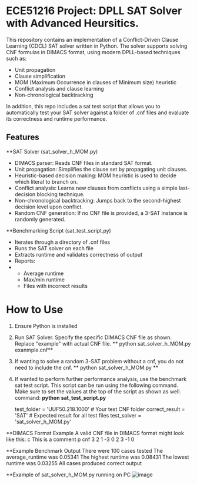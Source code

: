 # ECE51216 Project: DPLL SAT Solver with Advanced Heursitics. 

This repository contains an implementation of a Conflict-Driven Clause Learning (CDCL) SAT solver written in Python. The solver supports solving CNF formulas in DIMACS format, using modern DPLL-based techniques such as:
- Unit propagation
- Clause simplification
- MOM (Maximum Occurrence in clauses of Minimum size) heuristic
- Conflict analysis and clause learning
- Non-chronological backtracking

In addition, this repo includes a sat test script that allows you to automatically test your SAT solver against a folder of .cnf files and evaluate its correctness and runtime performance. 

## Features
**SAT Solver (sat_solver_h_MOM.py)
- DIMACS parser: Reads CNF files in standard SAT format.
- Unit propagation: Simplifies the clause set by propagating unit clauses.
- Heuristic-based decision making: MOM heuristic is used to decide which literal to branch on.
- Conflict analysis: Learns new clauses from conflicts using a simple last-decision blocking technique.
- Non-chronological backtracking: Jumps back to the second-highest decision level upon conflict.
- Random CNF generation: If no CNF file is provided, a 3-SAT instance is randomly generated.

**Benchmarking Script (sat_test_script.py)
- Iterates through a directory of .cnf files
- Runs the SAT solver on each file
- Extracts runtime and validates correctness of output
- Reports:
- 
    -   Average runtime
    -   Max/min runtime
    -   Files with incorrect results
# How to Use
1. Ensure Python is installed
2. Run SAT Solver. Specify the specific DIMACS CNF file as shown. Replace "example" with actual CNF file. 
  ** python sat_solver_h_MOM.py exanmple.cnf**
4. If wanting to solve a random 3-SAT problem without a cnf, you do not need to include the cnf.
   ** python sat_solver_h_MOM.py **
6. If wanted to perform further performance analysis, use the benchmark sat test script. This script can be run using the following command. Make sure to set the values at the top of the script as shown as well.
   command: **python sat_test_script.py**
   
   test_folder = 'UUF50.218.1000'   # Your test CNF folder
   correct_result = 'SAT'           # Expected result for all test files
   test_solver = 'sat_solver_h_MOM.py'

**DIMACS Format Example
A valid CNF file in DIMACS format might look like this:
c This is a comment
p cnf 3 2
1 -3 0
2 3 -1 0

**Example Benchmark Output
There were 100 cases tested
The average_runtime was 0.05341
The highest runtime was 0.08431
The lowest runtime was 0.03255
All cases produced correct output

**Example of sat_solver_h_MOM.py running on PC
![image](https://github.com/user-attachments/assets/ab5ac0de-052d-438f-b2e0-f272c8a339e7)
   

